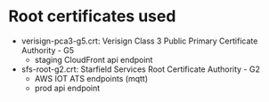 Root certificates used
======================

- verisign-pca3-g5.crt: Verisign Class 3 Public Primary Certificate Authority - G5
  - staging CloudFront api endpoint
- sfs-root-g2.crt: Starfield Services Root Certificate Authority - G2
  - AWS IOT ATS endpoints (mqtt)
  - prod api endpoint
